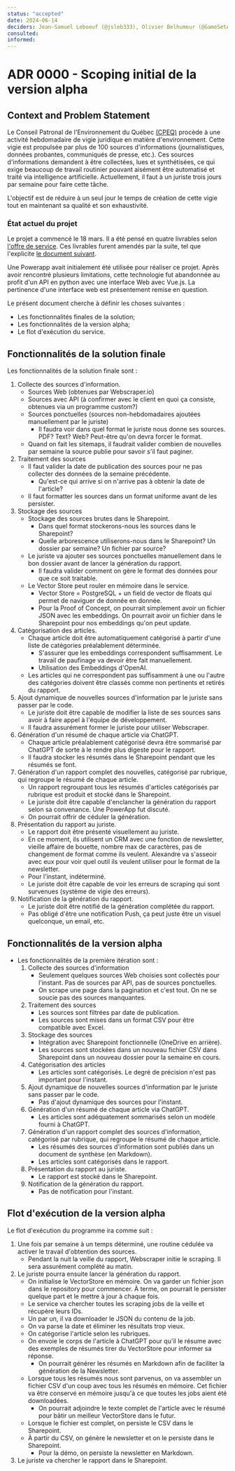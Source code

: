 ```yaml
---
status: "accepted"
date: 2024-06-14
deciders: Jean-Samuel Leboeuf (@jsleb333), Olivier Belhumeur (@GameSetAndMatch), Emile Turcotte (@emileturcotte)
consulted: 
informed: 
---
```

# ADR 0000 - Scoping initial de la version alpha

## Context and Problem Statement
Le Conseil Patronal de l'Environnement du Québec [(CPEQ)](https://www.cpeq.org/fr/) procède à une activité hebdomadaire de vigie juridique en matière d'environnement. Cette vigie est propulsée par plus de 100 sources d'informations (journalistiques, données probantes, communiqués de presse, etc.). Ces sources d'informations demandent à être collectées, lues et synthétisées, ce qui exige beaucoup de travail routinier pouvant aisément être automatisé et traité via intelligence artificielle. Actuellement, il faut à un juriste trois jours par semaine pour faire cette tâche.

L'objectif est de réduire à un seul jour le temps de création de cette vigie tout en maintenant sa qualité et son exhaustivité.

### État actuel du projet
Le projet a commencé le 18 mars.
Il a été pensé en quatre livrables selon [l'offre de service](https://drive.google.com/file/d/1CXcWgHzNSVqqh-7YNDEFkvVNWOD3L7zY/view?usp=drive_link). Ces livrables furent amendés par la suite, tel que l'explicite [le document suivant](https://docs.google.com/document/d/1MWF9x4-uGAP0Mth6wslMwZEJ7uKoYREk1f1EagN3_xc/edit?pli=1). 

Une Powerapp avait initialement été utilisée pour réaliser ce projet. Après avoir rencontré plusieurs limitations, cette technologie fut abandonnée au profit d'un API en python avec une interface Web avec Vue.js. La pertinence d'une interface web est présentement remise en question.

Le présent document cherche à définir les choses suivantes :
* Les fonctionnalités finales de la solution;
* Les fonctionnalités de la version alpha;
* Le flot d'exécution du service.

## Fonctionnalités de la solution finale

Les fonctionnalités de la solution finale sont :
  1. Collecte des sources d'information.
     * Sources Web (obtenues par Webscraper.io)
     * Sources avec API (à confirmer avec le client en quoi ça consiste, obtenues via un programme custom?)
     * Sources ponctuelles (sources non-hebdomadaires ajoutées manuellement par le juriste)
       * Il faudra voir dans quel format le juriste nous donne ses sources. PDF? Text? Web? Peut-être qu'on devra forcer le format.
     * Quand on fait les sitemaps, il faudrait valider combien de nouvelles par semaine la source publie pour savoir s'il faut paginer.
  2. Traitement des sources
     * Il faut valider la date de publication des sources pour ne pas collecter des données de la semaine précédente.
       * Qu'est-ce qui arrive si on n'arrive pas à obtenir la date de l'article? 
     * Il faut formatter les sources dans un format uniforme avant de les persister.
  2. Stockage des sources
     * Stockage des sources brutes dans le Sharepoint.
       * Dans quel format stockerons-nous les sources dans le Sharepoint?
       * Quelle arborescence utiliserons-nous dans le Sharepoint? Un dossier par semaine? Un fichier par source?
     * Le juriste va ajouter ses sources ponctuelles manuellement dans le bon dossier avant de lancer la génération du rapport.
       * Il faudra valider comment on gère le format des données pour que ce soit traitable.
     * Le Vector Store peut rouler en mémoire dans le service.
       * Vector Store = PostgreSQL + un field de vector de floats qui permet de naviguer de donnée en donnée.
       * Pour la Proof of Concept, on pourrait simplement avoir un fichier JSON avec les embeddings. On pourrait avoir un fichier dans le Sharepoint pour nos embeddings qu'on peut update.
  3. Catégorisation des articles.
     * Chaque article doit être automatiquement catégorisé à partir d'une liste de catégories préalablement déterminée.
       * S'assurer que les embeddings correspondent suffisamment. Le travail de paufinage va devoir être fait manuellement.
       * Utilisation des Embeddings d'OpenAI.
     * Les articles qui ne correspondent pas suffisamment à une ou l'autre des catégories doivent être classés comme non pertinents et retirés du rapport.
  4. Ajout dynamique de nouvelles sources d'information par le juriste sans passer par le code.
     * Le juriste doit être capable de modifier la liste de ses sources sans avoir à faire appel à l'équipe de développement.
     * Il faudra assurément former le juriste pour utiliser Webscraper.
  5. Génération d'un résumé de chaque article via ChatGPT.
     * Chaque article préalablement catégorisé devra être sommarisé par ChatGPT de sorte à le rendre plus digeste pour le rapport.
     * Il faudra stocker les résumés dans le Sharepoint pendant que les résumés se font.
  6. Génération d'un rapport complet des nouvelles, catégorisé par rubrique, qui regroupe le résumé de chaque article.
     * Un rapport regroupant tous les résumés d'articles catégorisés par rubrique est produit et stocké dans le Sharepoint. 
     * Le juriste doit être capable d'enclancher la génération du rapport selon sa convenance. Une PowerApp fut discuté.
     * On pourrait offrir de céduler la génération.
  7. Présentation du rapport au juriste.
     * Le rapport doit être présenté visuellement au juriste.
     * En ce moment, ils utilisent un CRM avec une fonction de newsletter, vieille affaire de bouette, nombre max de caractères, pas de changement de format comme ils veulent. Alexandre va s'asseoir avec eux pour voir quel outil ils veulent utiliser pour le format de la newsletter.
     * Pour l'instant, indéterminé.
     * Le juriste doit être capable de voir les erreurs de scraping qui sont survenues (système de vigie des erreurs).
  8. Notification de la génération du rapport.
     * Le juriste doit être notifié de la génération complétée du rapport.
     * Pas obligé d'être une notification Push, ça peut juste être un visuel quelconque, un email, etc.

## Fonctionnalités de la version alpha
* Les fonctionnalités de la première itération sont : 
  1. Collecte des sources d'information
     * Seulement quelques sources Web choisies sont collectés pour l'instant. Pas de sources par API, pas de sources ponctuelles.
     * On scrape une page dans la pagination et c'est tout. On ne se soucie pas des sources manquantes.
  2. Traitement des sources
     * Les sources sont filtrées par date de publication.
     * Les sources sont mises dans un format CSV pour être compatible avec Excel.
  2. Stockage des sources
     * Intégration avec Sharepoint fonctionnelle (OneDrive en arrière).
     * Les sources sont stockées dans un nouveau fichier CSV dans Sharepoint dans un nouveau dossier pour la semaine en cours.
  3. Catégorisation des articles
     * Les articles sont catégorisés. Le degré de précision n'est pas important pour l'instant.
  4. Ajout dynamique de nouvelles sources d'information par le juriste sans passer par le code.
     * Pas d'ajout dynamique des sources pour l'instant.
  5. Génération d'un résumé de chaque article via ChatGPT.
     * Les articles sont adéquatement sommarisés selon un modèle fourni à ChatGPT.
  6. Génération d'un rapport complet des sources d'information, catégorisé par rubrique, qui regroupe le résumé de chaque article.
     * Les résumés des sources d'information sont publiés dans un document de synthèse (en Markdown).
     * Les articles sont catégorisés dans le rapport. 
  7. Présentation du rapport au juriste.
     * Le rapport est stocké dans le Sharepoint.
  8. Notification de la génération du rapport.
     * Pas de notification pour l'instant.

## Flot d'exécution de la version alpha
Le flot d'exécution du programme ira comme suit :
  1. Une fois par semaine à un temps déterminé, une routine cédulée va activer le travail d'obtention des sources.
     * Pendant la nuit la veille du rapport, Webscraper initie le scraping. Il sera assurément complété au matin.
  2. Le juriste pourra ensuite lancer la génération du rapport.
     * On initialise le VectorStore en mémoire. On va garder un fichier json dans le repository pour commencer. À terme, on pourrait le persister quelque part et le mettre à jour à chaque fois.
     * Le service va chercher toutes les scraping jobs de la veille et récupère leurs IDs.
     * Un par un, il va downloader le JSON du contenu de la job. 
     * On va parse la date et éliminer les résultats trop vieux.
     * On catégorise l'article selon les rubriques.
     * On envoie le corps de l'article à ChatGPT pour qu'il le résume avec des exemples de résumés tirer du VectorStore pour informer sa réponse.
       * On pourrait générer les résumés en Markdown afin de faciliter la génération de la Newsletter.
     * Lorsque tous les résumés nous sont parvenus, on va assembler un fichier CSV d'un coup avec tous les résumés en mémoire. Cet fichier va être conservé en mémoire jusqu'à ce que toutes les jobs aient été downloadées.
       * On pourrait adjoindre le texte complet de l'article avec le résumé pour bâtir un meilleur VectorStore dans le futur.
     * Lorsque le fichier est complet, on persiste le CSV dans le Sharepoint.
     * À partir du CSV, on génère le newsletter et on le persiste dans le Sharepoint.
       * Pour la démo, on persiste la newsletter en Markdown.
  3. Le juriste va chercher le rapport dans le Sharepoint.
